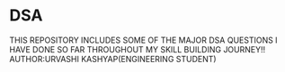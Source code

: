 # DSA
THIS REPOSITORY INCLUDES SOME OF THE MAJOR DSA QUESTIONS I HAVE DONE SO FAR THROUGHOUT MY SKILL BUILDING JOURNEY!!
<br>
AUTHOR:URVASHI KASHYAP(ENGINEERING STUDENT)
